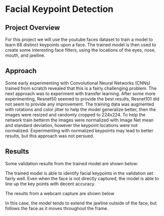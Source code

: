 # Facial Keypoint Detection

[//]: # (Image References)

[image1]: /images/key_pts_example.png "Facial Keypoint Detection"

## Project Overview
For this project we will use the youtube faces dataset to train a model to learn 68 distinct keypoints upon a face. The trained model is then used to create some interesting face filters, using the locations of the eyes, nose, mouth, and jawline. 


## Approach

Some early experimenting with Convolutional Neural Networks (CNNs) trained from scratch revealed that this is a fairly challenging problem. The next approach was to experiment with transfer learning. After some more experimenting, Resnet50 seemed to provide the best results, Resnet101 did not seem to provide any improvement. The training data was augmented with rotations and color jitter to help the model generalize better, then the images were resized and randomly cropped to 224x224. To help the network train betterm the images were normalized with Image Net mean and standard deviation, however the keypoint locations were not normalized. Experimenting with normalized keypoints may lead to better results, but this approach was not persued. 


## Results
Some validation results from the trained model are shown below:

[image2]: /images/keypoint_results/result_1.PNG
[image3]: /images/keypoint_results/result_2.PNG
[image4]: /images/keypoint_results/result_3.PNG

The trained model is able to identify facial keypoints in the validation set fairly well. Even when the face is not directly captured, the model is able to line up the key points with decent accuracy.

The results from a webcam capture are shown below

[image5]: /images/keypoints.gif

In this case, the model tends to extend the jawline outside of the face, but follows the face as it moves throughout the frame.
